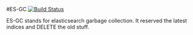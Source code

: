 #ES-GC
[![Build Status](https://travis-ci.org/bxy09/es-gc.svg?branch=master)](https://travis-ci.org/bxy09/es-gc)

ES-GC stands for elasticsearch garbage collection. It reserved the latest indices and DELETE the old stuff.


